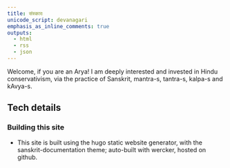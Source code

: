 ```yaml
---    
title: संस्कारः  
unicode_script: devanagari  
emphasis_as_inline_comments: true  
outputs:
  - html
  - rss
  - json
---    
```


Welcome, if you are an Arya! I am deeply interested and invested in Hindu conservativism, via the practice of Sanskrit, mantra-s, tantra-s, kalpa-s and kAvya-s.

## Tech details
### Building this site
- This site is built using the hugo static website generator, with the sanskrit-documentation theme; auto-built with wercker, hosted on github.
